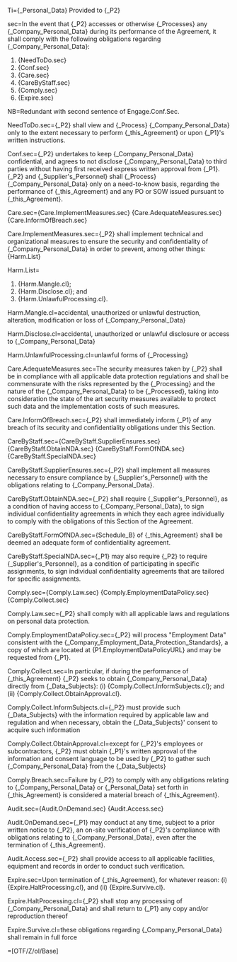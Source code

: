 Ti={_Personal_Data} Provided to {_P2}

sec=In the event that {_P2} accesses or otherwise {_Processes} any {_Company_Personal_Data} during its performance of the Agreement, it shall comply with the following obligations regarding {_Company_Personal_Data}: <ol><li>{NeedToDo.sec}</li><li>{Conf.sec}</li><li>{Care.sec}</li><li>{CareByStaff.sec}</li><li>{Comply.sec}</li><li>{Expire.sec}</li></ol>

NB=Redundant with second sentence of Engage.Conf.Sec.

NeedToDo.sec={_P2} shall view and {_Process} {_Company_Personal_Data} only to the extent necessary to perform {_this_Agreement} or upon {_P1}'s written instructions.

Conf.sec={_P2} undertakes to keep {_Company_Personal_Data} confidential, and agrees to not disclose {_Company_Personal_Data} to third parties without having first received express written approval from {_P1}.  {_P2} and {_Supplier's_Personnel} shall {_Process} {_Company_Personal_Data} only on a need-to-know basis, regarding the performance of {_this_Agreement} and any PO or SOW issued pursuant to {_this_Agreement}.

Care.sec={Care.ImplementMeasures.sec}  {Care.AdequateMeasures.sec}  {Care.InformOfBreach.sec} 

Care.ImplementMeasures.sec={_P2} shall implement technical and organizational measures to ensure the security and confidentiality of {_Company_Personal_Data} in order to prevent, among other things: {Harm.List}

Harm.List=<ol><li>{Harm.Mangle.cl};</li><li>{Harm.Disclose.cl}; and </li><li>{Harm.UnlawfulProcessing.cl}.</li></ol>

Harm.Mangle.cl=accidental, unauthorized or unlawful destruction, alteration, modification or loss of {_Company_Personal_Data}

Harm.Disclose.cl=accidental, unauthorized or unlawful disclosure or access to {_Company_Personal_Data}

Harm.UnlawfulProcessing.cl=unlawful forms of {_Processing}

Care.AdequateMeasures.sec=The security measures taken by {_P2} shall be in compliance with all applicable data protection regulations and shall be commensurate with the risks represented by the {_Processing} and the nature of the {_Company_Personal_Data} to be {_Processed}, taking into consideration the state of the art security measures available to protect such data and the implementation costs of such measures.

Care.InformOfBreach.sec={_P2} shall immediately inform {_P1} of any breach of its security and confidentiality obligations under this Section.


CareByStaff.sec={CareByStaff.SupplierEnsures.sec}  {CareByStaff.ObtainNDA.sec}  {CareByStaff.FormOfNDA.sec}  {CareByStaff.SpecialNDA.sec}

CareByStaff.SupplierEnsures.sec={_P2} shall implement all measures necessary to ensure compliance by {_Supplier's_Personnel} with the obligations relating to {_Company_Personal_Data}.

CareByStaff.ObtainNDA.sec={_P2} shall require {_Supplier's_Personnel}, as a condition of having access to {_Company_Personal_Data}, to sign individual confidentiality agreements in which they each agree individually to comply with the obligations of this Section of the Agreement.

CareByStaff.FormOfNDA.sec={Schedule_B} of {_this_Agreement} shall be deemed an adequate form of confidentiality agreement.

CareByStaff.SpecialNDA.sec={_P1} may also require {_P2} to require {_Supplier's_Personnel}, as a condition of participating in specific assignments, to sign individual confidentiality agreements that are tailored for specific assignments.

Comply.sec={Comply.Law.sec} {Comply.EmploymentDataPolicy.sec} {Comply.Collect.sec}

Comply.Law.sec={_P2} shall comply with all applicable laws and regulations on personal data protection.

Comply.EmploymentDataPolicy.sec={_P2} will process "Employment Data" consistent with the {_Company_Employment_Data_Protection_Standards}, a copy of which are located at {P1.EmploymentDataPolicyURL} and may be requested from {_P1}.

Comply.Collect.sec=In particular, if during the performance of {_this_Agreement} {_P2} seeks to obtain {_Company_Personal_Data} directly from {_Data_Subjects}: (i) {Comply.Collect.InformSubjects.cl}; and (ii) {Comply.Collect.ObtainApproval.cl}. 

Comply.Collect.InformSubjects.cl={_P2} must provide such {_Data_Subjects} with the information required by applicable law and regulation and when necessary, obtain the {_Data_Subjects}' consent to acquire such information

Comply.Collect.ObtainApproval.cl=except for {_P2}'s employees or subcontractors, {_P2} must obtain {_P1}'s written approval of the information and consent language to be used by {_P2} to gather such {_Company_Personal_Data} from the {_Data_Subjects}

Comply.Breach.sec=Failure by {_P2} to comply with any obligations relating to {_Company_Personal_Data} or {_Personal_Data} set forth in {_this_Agreement} is considered a material breach of {_this_Agreement}.

Audit.sec={Audit.OnDemand.sec}  {Audit.Access.sec}

Audit.OnDemand.sec={_P1} may conduct at any time, subject to a prior written notice to {_P2}, an on-site verification of {_P2}'s compliance with obligations relating to {_Company_Personal_Data}, even after the termination of {_this_Agreement}.

Audit.Access.sec={_P2} shall provide access to all applicable facilities, equipment and records in order to conduct such verification.

Expire.sec=Upon termination of {_this_Agreement}, for whatever reason: (i) {Expire.HaltProcessing.cl}, and (ii) {Expire.Survive.cl}.

Expire.HaltProcessing.cl={_P2} shall stop any processing of {_Company_Personal_Data} and shall return to {_P1} any copy and/or reproduction thereof

Expire.Survive.cl=these obligations regarding {_Company_Personal_Data} shall remain in full force
	                    
=[OTF/Z/ol/Base]

